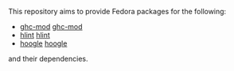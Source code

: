 This repository aims to provide Fedora packages for the following:

* [ghc-mod](https://copr.fedorainfracloud.org/coprs/dshea/haskell-extras/package/ghc-mod/status_image/last_build.png) [ghc-mod](ghc-mod)
* [hlint](https://copr.fedorainfracloud.org/coprs/dshea/haskell-extras/package/hlint/status_image/last_build.png) [hlint](hlint)
* [hoogle](https://copr.fedorainfracloud.org/coprs/dshea/haskell-extras/package/hoogle/status_image/last_build.png) [hoogle](hoogle)

and their dependencies.
